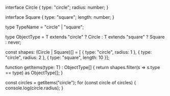 interface Circle {
    type: "circle";
    radius: number;
}

interface Square {
    type: "square";
    length: number;
}

type TypeName = "circle" | "square";

type ObjectType<T> =
    T extends "circle" ? Circle :
    T extends "square" ? Square :
    never;

const shapes: (Circle | Square)[] = [
    { type: "circle", radius: 1 },
    { type: "circle", radius: 2 },
    { type: "square", length: 10 }];

function getItems<T extends TypeName>(type: T) : ObjectType<T>[]  {
    return shapes.filter(s => s.type == type) as ObjectType<T>[];
}

const circles = getItems("circle");
for (const circle of circles) {
    console.log(circle.radius);
}
